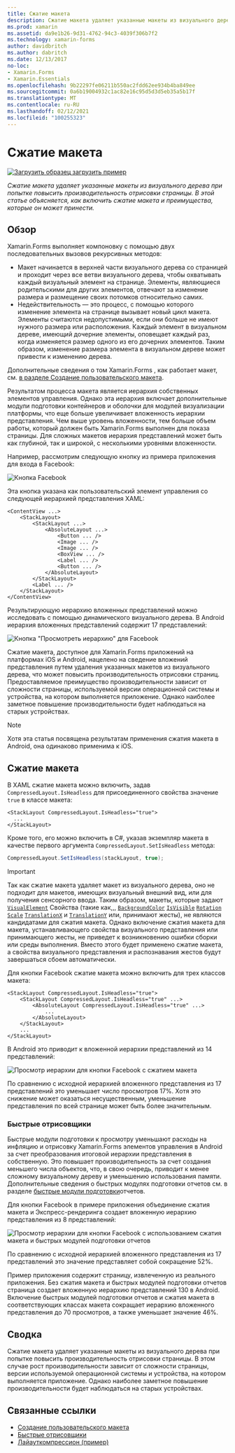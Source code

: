 ```yaml
---
title: Сжатие макета
description: Сжатие макета удаляет указанные макеты из визуального дерева при попытке повысить производительность отрисовки страницы. В этой статье объясняется, как включить сжатие макета и преимущества, которые он может принести.
ms.prod: xamarin
ms.assetid: da9e1b26-9d31-4762-94c3-4039f306b7f2
ms.technology: xamarin-forms
author: davidbritch
ms.author: dabritch
ms.date: 12/13/2017
no-loc:
- Xamarin.Forms
- Xamarin.Essentials
ms.openlocfilehash: 9b22297fe06211b550ac2fdd62ee934b4ba849ee
ms.sourcegitcommit: 0a6b19004932c1ac82e16c95d5d3d5eb35a5b17f
ms.translationtype: MT
ms.contentlocale: ru-RU
ms.lasthandoff: 02/12/2021
ms.locfileid: "100255323"
---
```

# <a name="layout-compression"></a>Сжатие макета

[![Загрузить образец](~/media/shared/download.png) загрузить пример](/samples/xamarin/xamarin-forms-samples/userinterface-layoutcompression)

_Сжатие макета удаляет указанные макеты из визуального дерева при попытке повысить производительность отрисовки страницы. В этой статье объясняется, как включить сжатие макета и преимущества, которые он может принести._

## <a name="overview"></a>Обзор

Xamarin.Forms выполняет компоновку с помощью двух последовательных вызовов рекурсивных методов:

- Макет начинается в верхней части визуального дерева со страницей и проходит через все ветви визуального дерева, чтобы охватывать каждый визуальный элемент на странице. Элементы, являющиеся родительскими для других элементов, отвечают за изменение размера и размещение своих потомков относительно самих.
- Недействительность — это процесс, с помощью которого изменение элемента на странице вызывает новый цикл макета. Элементы считаются недопустимыми, если они больше не имеют нужного размера или расположения. Каждый элемент в визуальном дереве, имеющий дочерние элементы, оповещает каждый раз, когда изменяется размер одного из его дочерних элементов. Таким образом, изменение размера элемента в визуальном дереве может привести к изменению дерева.

Дополнительные сведения о том Xamarin.Forms , как работает макет, см. [в разделе Создание пользовательского макета](~/xamarin-forms/user-interface/layouts/custom.md).

Результатом процесса макета является иерархия собственных элементов управления. Однако эта иерархия включает дополнительные модули подготовки контейнеров и оболочки для модулей визуализации платформы, что еще больше увеличивает вложенность иерархии представления. Чем выше уровень вложенности, тем больше объем работы, который должен быть Xamarin.Forms выполнен для показа страницы. Для сложных макетов иерархия представлений может быть как глубиной, так и широкой, с несколькими уровнями вложенности.

Например, рассмотрим следующую кнопку из примера приложения для входа в Facebook:

![Кнопка Facebook](layout-compression-images/facebook-button.png)

Эта кнопка указана как пользовательский элемент управления со следующей иерархией представления XAML:

```xaml
<ContentView ...>
    <StackLayout>
        <StackLayout ...>
            <AbsoluteLayout ...>
                <Button ... />    
                <Image ... />
                <Image ... />
                <BoxView ... />
                <Label ... />
                <Button ... />
            </AbsoluteLayout>
        </StackLayout>
        <Label ... />
    </StackLayout>    
</ContentView>
```

Результирующую иерархию вложенных представлений можно исследовать с помощью динамического визуального дерева. В Android иерархия вложенных представлений содержит 17 представлений:

![Кнопка "Просмотреть иерархию" для Facebook](layout-compression-images/no-compression.png)

Сжатие макета, доступное для Xamarin.Forms приложений на платформах iOS и Android, нацелено на сведение вложений представления путем удаления указанных макетов из визуального дерева, что может повысить производительность отрисовки страниц. Предоставляемое преимущество производительности зависит от сложности страницы, используемой версии операционной системы и устройства, на котором выполняется приложение. Однако наиболее заметное повышение производительности будет наблюдаться на старых устройствах.

> [!NOTE]
> Хотя эта статья посвящена результатам применения сжатия макета в Android, она одинаково применима к iOS.

## <a name="layout-compression"></a>Сжатие макета

В XAML сжатие макета можно включить, задав `CompressedLayout.IsHeadless` для присоединенного свойства значение `true` в классе макета:

```xaml
<StackLayout CompressedLayout.IsHeadless="true">
  ...
</StackLayout>   
```

Кроме того, его можно включить в C#, указав экземпляр макета в качестве первого аргумента `CompressedLayout.SetIsHeadless` метода:

```csharp
CompressedLayout.SetIsHeadless(stackLayout, true);
```

> [!IMPORTANT]
> Так как сжатие макета удаляет макет из визуального дерева, оно не подходит для макетов, имеющих визуальный внешний вид, или для получения сенсорного ввода. Таким образом, макеты, которые задают [`VisualElement`](xref:Xamarin.Forms.VisualElement) Свойства (такие как,,, [`BackgroundColor`](xref:Xamarin.Forms.VisualElement.BackgroundColor) [`IsVisible`](xref:Xamarin.Forms.VisualElement.IsVisible) [`Rotation`](xref:Xamarin.Forms.VisualElement.Rotation) [`Scale`](xref:Xamarin.Forms.VisualElement.Scale) [`TranslationX`](xref:Xamarin.Forms.VisualElement.TranslationX) и [`TranslationY`](xref:Xamarin.Forms.VisualElement.TranslationY) или, принимают жесты), не являются кандидатами для сжатия макета. Однако включение сжатия макета для макета, устанавливающего свойства визуального представления или принимающего жесты, не приведет к возникновению ошибки сборки или среды выполнения. Вместо этого будет применено сжатие макета, а свойства визуального представления и распознавания жестов будут завершаться сбоем автоматически.

Для кнопки Facebook сжатие макета можно включить для трех классов макета:

```xaml
<StackLayout CompressedLayout.IsHeadless="true">
    <StackLayout CompressedLayout.IsHeadless="true" ...>
        <AbsoluteLayout CompressedLayout.IsHeadless="true" ...>
            ...
        </AbsoluteLayout>
    </StackLayout>
    ...
</StackLayout>  
```

В Android это приводит к вложенной иерархии представлений из 14 представлений:

![Просмотр иерархии для кнопки Facebook с сжатием макета](layout-compression-images/layout-compression.png)

По сравнению с исходной иерархией вложенного представления из 17 представлений это уменьшает число просмотров 17%. Хотя это снижение может оказаться несущественным, уменьшение представления по всей странице может быть более значительным.

### <a name="fast-renderers"></a>Быстрые отрисовщики

Быстрые модули подготовки к просмотру уменьшают расходы на инфляцию и отрисовку Xamarin.Forms элементов управления в Android за счет преобразования итоговой иерархии представления в собственную. Это повышает производительность за счет создания меньшего числа объектов, что, в свою очередь, приводит к менее сложному визуальному дереву и уменьшению использования памяти. Дополнительные сведения о быстрых модулях подготовки отчетов см. в разделе [быстрые модули подготовки](~/xamarin-forms/internals/fast-renderers.md)отчетов.

Для кнопки Facebook в примере приложения объединение сжатия макета и Экспресс-рендеринга создает вложенную иерархию представления из 8 представлений:

![Просмотр иерархии для кнопки Facebook с использованием сжатия макета и быстрых модулей подготовки отчетов](layout-compression-images/layout-compression-with-fast-renderers.png)

По сравнению с исходной иерархией вложенного представления из 17 представлений это значение представляет собой сокращение 52%.

Пример приложения содержит страницу, извлеченную из реального приложения. Без сжатия макета и быстрых модулей подготовки отчетов страница создает вложенную иерархию представлений 130 в Android. Включение быстрых модулей подготовки отчетов и сжатия макета в соответствующих классах макета сокращает иерархию вложенного представления до 70 просмотров, а также уменьшает значение 46%.

## <a name="summary"></a>Сводка

Сжатие макета удаляет указанные макеты из визуального дерева при попытке повысить производительность отрисовки страницы. В этом случае рост производительности зависит от сложности страницы, версии используемой операционной системы и устройства, на котором выполняется приложение. Однако наиболее заметное повышение производительности будет наблюдаться на старых устройствах.

## <a name="related-links"></a>Связанные ссылки

- [Создание пользовательского макета](~/xamarin-forms/user-interface/layouts/custom.md)
- [Быстрые отрисовщики](~/xamarin-forms/internals/fast-renderers.md)
- [Лайауткомпрессион (пример)](/samples/xamarin/xamarin-forms-samples/userinterface-layoutcompression)